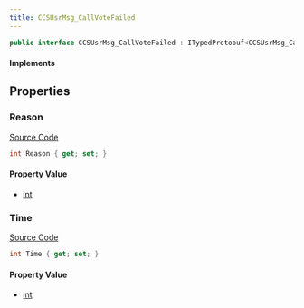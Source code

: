 ```yaml
---
title: CCSUsrMsg_CallVoteFailed
---
```


```csharp
public interface CCSUsrMsg_CallVoteFailed : ITypedProtobuf<CCSUsrMsg_CallVoteFailed>, INativeHandle, INetMessage<CCSUsrMsg_CallVoteFailed>, IDisposable
```

#### Implements

## Properties

### Reason

[Source Code](https://github.com/swiftly-solution/swiftlys2/blob/beta/managed/src/SwiftlyS2.Generated/Protobufs/Interfaces/CCSUsrMsg_CallVoteFailed.cs#L18)

```csharp
int Reason { get; set; }
```

#### Property Value

- [int](https://learn.microsoft.com/dotnet/api/system.int32)

### Time

[Source Code](https://github.com/swiftly-solution/swiftlys2/blob/beta/managed/src/SwiftlyS2.Generated/Protobufs/Interfaces/CCSUsrMsg_CallVoteFailed.cs#L21)

```csharp
int Time { get; set; }
```

#### Property Value

- [int](https://learn.microsoft.com/dotnet/api/system.int32)

